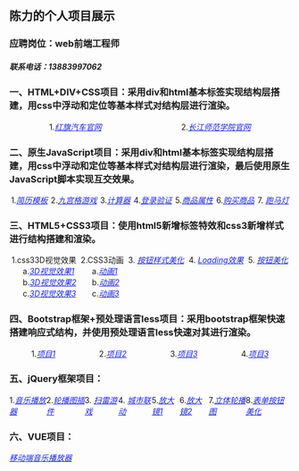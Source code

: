 <h2>陈力的个人项目展示</h2>
<h3>应聘岗位：web前端工程师</h3>
<h5>联系电话：13883997062</h5>

<h3>一、HTML+DIV+CSS项目：采用div和html基本标签实现结构层搭建，用css中浮动和定位等基本样式对结构层进行渲染。</h3>
<div style="display: flex;justify-content: space-around;">

<div>1.<a target="_blank" style="color: rgba(25, 34, 218, 0.993); 
font-style: italic; " href="./原生js+html+css/红旗汽车官网/hongqi.html">红旗汽车官网</a></div>
<div>2.<a target="_blank" style="color: rgba(25, 34, 218, 0.993); 
font-style: italic; " href="./原生js+html+css/长江师范学院官网/1.html">长江师范学院官网</a>
</div>
</div>
<h3>
二、原生JavaScript项目：采用div和html基本标签实现结构层搭建，用css中浮动和定位等基本样式对结构层进行渲染，最后使用原生JavaScript脚本实现互交效果。
</h3>
<div style="display: flex;justify-content: space-around;">

<div>
1.<a target="_blank" style="color: rgba(25, 34, 218, 0.993); 
font-style: italic; " href="./原生js+html+css/电子个人简历/gerenjianli.html">简历模板</a>
</div>
<div>
2.<a target="_blank" style="color: rgba(25, 34, 218, 0.993); 
    font-style: italic; " href="./原生js+html+css/九宫格小游戏/九宫格小游戏.html">九宫格游戏</a>
</div>
<div>
3.<a target="_blank" style="color: rgba(25, 34, 218, 0.993); 
font-style: italic; " href="./原生js+html+css/简易计算器/计算器.html">计算器</a>
</div>
<div>
4.<a target="_blank" style="color: rgba(25, 34, 218, 0.993); 
font-style: italic; " href="./原生js+html+css/登录验证/表单验证.html">登录验证</a>
</div>

<div>5.<a target="_blank" style="color: rgba(25, 34, 218, 0.993); 
font-style: italic; " href="./原生js+html+css/商品属性选择/商品属性选择.html">商品属性</a>

</div>
 <div>6.<a target="_blank" style="color: rgba(25, 34, 218, 0.993); 
font-style: italic; " href="./原生js+html+css/购买商品/仿购买.html">购买商品</a>

</div>
<div>7.
<a target="_blank" style="color: rgba(25, 34, 218, 0.993); 
font-style: italic; " href="./原生js+html+css/跑马灯/paomadeng.html">跑马灯</a>
</div>

</div>

<h3>
三、HTML5+CSS3项目：使用html5新增标签特效和css3新增样式进行结构搭建和渲染。
</h3>
<div style="display: flex;justify-content: space-around;">
<div>
1.css33D视觉效果
<div style="margin-left: 20px;">a.<a target="_blank" style="color: rgba(25, 34, 218, 0.993); 
font-style: italic; " href="./html5+css3/css33D转换/3d视觉效果/完成立体盒子项目.html">3D视觉效果1</a></div>
<div style="margin-left: 20px;">b.<a target="_blank" style="color: rgba(25, 34, 218, 0.993); 
font-style: italic; " href="./html5+css3/css33D转换/仿3d音响/仿3D音响.html">3D视觉效果2</a></div>
<div style="margin-left: 20px;">c.<a target="_blank" style="color: rgba(25, 34, 218, 0.993); 
font-style: italic; " href="./html5+css3/css33D转换/视觉差.html">3D视觉效果3</a></div>
</div>
<div>2.CSS3动画
<div style="margin-left: 20px;">
a.<a target="_blank" style="color: rgba(25, 34, 218, 0.993); 
font-style: italic; " href="./html5+css3/css3关键帧动画/css3爱心跳动.html">动画1</a>
</div>
<div style="margin-left: 20px;">b.<a target="_blank" style="color: rgba(25, 34, 218, 0.993); 
font-style: italic;" href="./html5+css3/css3关键帧动画/css3下滑鼠标.html">动画2</a></div>
<div style="margin-left: 20px;">c.<a target="_blank" style="color: rgba(25, 34, 218, 0.993); 
font-style: italic;" href="./html5+css3/css3关键帧动画/css3动画红路灯.html">动画3</a></div>
</div>

<div>3.
<a target="_blank" style="color: rgba(25, 34, 218, 0.993); 
 font-style: italic;" href="./html5+css3/按钮美化效果/幽灵按钮.html">按钮样式美化</a>
</div>
<div>4.
<a target="_blank" style="color: rgba(25, 34, 218, 0.993); 
 font-style: italic;" href="./html5+css3/Loding效果/loading.html">Loading效果</a>
</div>
<div>5.
<a target="_blank" style="color: rgba(25, 34, 218, 0.993); 
font-style: italic;" href="./html5+css3/css3表单按钮美化.html">按钮美化</a>
</div>

</div>

<h3>四、Bootstrap框架+预处理语言less项目：采用bootstrap框架快速搭建响应式结构，并使用预处理语言less快速对其进行渲染。</h3>
<div style="display: flex;justify-content: space-around;">
<div>1.<a target="_blank" style="color: rgba(25, 34, 218, 0.993); 
font-style: italic; " href="Bootstrap/健身房官网/index.html">项目1</a></div>
<div>2.<a target="_blank" style="color: rgba(25, 34, 218, 0.993); 
font-style: italic; " href="Bootstrap/度假旅游官网/btspuse.html">项目2</a></div>
<div>3.<a target="_blank" style="color: rgba(25, 34, 218, 0.993); 
font-style: italic; " href="Bootstrap/模特官网/btspuse.html">项目3</a></div>
<div>4.<a target="_blank" style="color: rgba(25, 34, 218, 0.993); 
font-style: italic; " href="Bootstrap/补习班官网/index.html">项目3</a></div>

</div>

<h3>五、jQuery框架项目：</h3>
<div style="display: flex;justify-content: space-around;">

<div>1.<a target="_blank" style="color: rgba(25, 34, 218, 0.993); 
font-style: italic; " href="./jQuery/音乐播放器/音乐播放器.html">音乐播放器</a></div>
<div>2.<a target="_blank" style="color: rgba(25, 34, 218, 0.993); 
font-style: italic; " href="./jQuery/简易无缝轮播复用/点击无缝轮播图.html">轮播图插件</a>
</div>
<div>3.
<a target="_blank" style="color: rgba(25, 34, 218, 0.993); 
 font-style: italic; " href="./jQuery/扫雷小游戏/扫雷游戏.html">扫雷游戏</a>
 </div>
<div>4.
<a target="_blank" style="color: rgba(25, 34, 218, 0.993); 
  font-style: italic; " href="./jQuery/Ajax城市二级联动/城市二级联动.html">城市联动</a>
</div>
<div>5.<a target="_blank" style="color: rgba(25, 34, 218, 0.993); 
font-style: italic; " href="./jQuery/淘宝放大镜/商品放大镜.html">放大镜1</a></div>
<div>6.<a target="_blank" style="color: rgba(25, 34, 218, 0.993); 
font-style: italic; " href="./jQuery/倍数放大镜/jq倍数放大镜.html">放大镜2</a></div>
<div>7.<a target="_blank" style="color: rgba(25, 34, 218, 0.993); 
font-style: italic; " href="./jQuery/jQuery+css33D轮播图/jq立体轮播图.html">立体轮播图</a></div>
<div>8.<a target="_blank" style="color: rgba(25, 34, 218, 0.993); 
font-style: italic; " href="./jQuery/表单按钮美化/jq表单按钮美化.html">表单按钮美化</a></div>
</div>

<h3>六、VUE项目：</h3>
<div><a target="_blank" style="color: rgba(25, 34, 218, 0.993); 
font-style: italic; " href="./dist/index.html">移动端音乐播放器</a>
</div>


